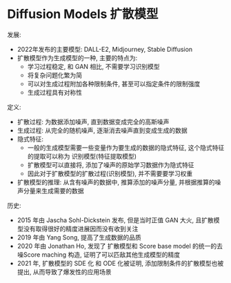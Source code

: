 # Diffusion Models 扩散模型

发展:
* 2022年发布的主要模型: DALL-E2, Midjourney, Stable Diffusion
* 扩散模型作为生成模型的一种, 主要的特点为:
  * 学习过程稳定, 和 GAN 相比, 不需要学习识别模型
  * 将复杂问题化繁为简
  * 可以对生成过程附加各种限制条件, 甚至可以指定条件的限制强度
  * 生成过程具有对称性

定义:
* 扩散过程: 为数据添加噪声, 直到数据变成完全的高斯噪声
* 生成过程: 从完全的随机噪声, 逐渐消去噪声直到变成生成的数据
* 隐式特征:
  * 一般的生成模型需要一些变量作为要生成的数据的隐式特征, 这个隐式特征的提取可以称为 识别模型(特征提取模型)
  * 扩散模型可以直接将, 添加了噪声的原始学习数据作为隐式特征
  * 因此对于扩散模型的扩散过程(识别模型), 并不需要要学习权重
* 扩散模型的推理: 从含有噪声的数据中, 推算添加的噪声分量, 并根据推算的噪声分量来生成需要的数据


历史:
* 2015 年由 Jascha Sohl-Dickstein 发布, 但是当时正值 GAN 大火, 且扩散模型没有取得很好的精度进展因而没有收到关注
* 2019 年由 Yang Song, 提高了生成数据的品质
* 2020 年由 Jonathan Ho, 发现了 扩散模型和 Score base model 的统一的去噪Score maching 构造, 证明了可以匹敌其他生成模型的精度
* 2021 年, 扩散模型的 SDE 化 和 ODE 化被证明, 添加限制条件的扩散模型也被提出, 从而导致了爆发性的应用场景